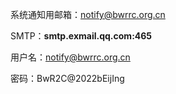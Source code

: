 系统通知用邮箱：notify@bwrrc.org.cn

SMTP：**smtp.exmail.qq.com:465**

用户名：notify@bwrrc.org.cn

密码：BwR2C@2022bEijIng
